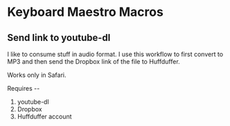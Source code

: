 # Keyboard Maestro Macros

## Send link to youtube-dl

I like to consume stuff in audio format. I use this workflow to first convert to MP3 and then send the Dropbox link of the file to Huffduffer.

Works only in Safari. 

Requires --

1. youtube-dl
2. Dropbox
3. Huffduffer account




